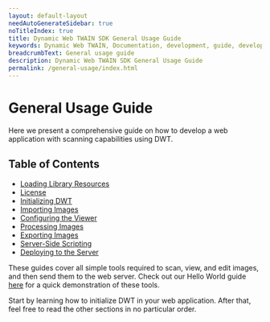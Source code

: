 ```yaml
---
layout: default-layout
needAutoGenerateSidebar: true
noTitleIndex: true
title: Dynamic Web TWAIN SDK General Usage Guide
keywords: Dynamic Web TWAIN, Documentation, development, guide, development guide, basic, basic guide, general, general guide
breadcrumbText: General usage guide
description: Dynamic Web TWAIN SDK General Usage Guide
permalink: /general-usage/index.html
---
```


# General Usage Guide

<!--
- Originally called Fundamental Features, implies this is prerequisite knowledge that requires more understanding of the product, renamed basic "Basic" to imply this is easy and sufficient to use on its own
- Lay out article dependencies - first article is necessary for all others, but no need for strict reading order past first article
-->

Here we present a comprehensive guide on how to develop a web application with scanning capabilities using DWT.

## Table of Contents

- [Loading Library Resources]({{site.general-usage}}resource-loading.html)
- [License]({{site.general-usage}}initialization.html)
- [Initializing DWT]({{site.general-usage}}license.html)
- [Importing Images]({{site.general-usage}}image-import/index.html)
- [Configuring the Viewer]({{site.general-usage}}viewer-configuration.html)
- [Processing Images]({{site.general-usage}}image-processing/index.html)
- [Exporting Images]({{site.general-usage}}image-export/index.html)
- [Server-Side Scripting]({{site.general-usage}}server-side-scripting.html)
- [Deploying to the Server]({{site.general-usage}}server-deployment.html)

These guides cover all simple tools required to scan, view, and edit images, and then send them to the web server. Check out our Hello World guide [here]({{site.hello-world}}) for a quick demonstration of these tools.

Start by learning how to initialize DWT in your web application. After that, feel free to read the other sections in no particular order.